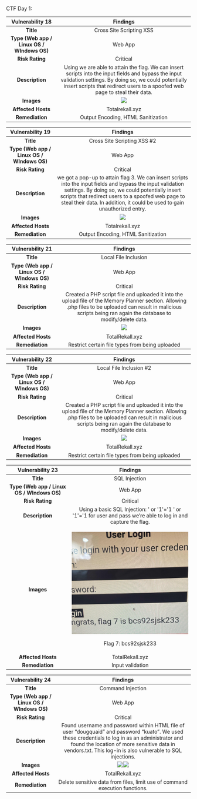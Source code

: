 ﻿CTF Day 1: 


|**Vulnerability  18**|**Findings**|
| :-: | :-: |
|**Title**|Cross Site Scripting XSS|
|**Type (Web app / Linux OS / WIndows OS)**|Web App|
|**Risk Rating**|Critical|
|**Description**|Using <script>alert(document.cookie)</script> we are able to attain the flag. We can insert scripts into the input fields and bypass the input validation settings. By doing so, we could potentially insert scripts that redirect users to a spoofed web page to steal their data.|
|**Images**|![](Aspose.Words.10c5b413-03ca-4951-8f54-2a9d65c1cc3d.001.png)|
|**Affected Hosts**|Totalrekall.xyz|
|**Remediation** |Output Encoding, HTML Sanitization |



|**Vulnerability 19**|**Findings**|
| :-: | :-: |
|**Title**|Cross Site Scripting XSS #2|
|**Type (Web app / Linux OS / WIndows OS)**|Web App|
|**Risk Rating**|Critical|
|**Description**|<script> is filtered out so we use <scr<script>ipt> to make a full <script> show up on the code.  Therefore we use scrscriptipt. We can insert scripts into the input fields and bypass the input validation settings. By doing so, we could potentially insert scripts that redirect users to a spoofed web page to steal their data. In addition, it could be used to gain unauthorized entry.|
|**Images**|![](Aspose.Words.10c5b413-03ca-4951-8f54-2a9d65c1cc3d.002.png)|
|**Affected Hosts**|Totalrekall.xyz|
|**Remediation** |Output Encoding, HTML Sanitization |



|**Vulnerability 20**|**Findings**|
| :-: | :-: |
|**Title**|Cross Site Scripting XSS 3|
|**Type (Web app / Linux OS / WIndows OS)**|Web App|
|**Risk Rating**|Critical|
|**Description**|Using <script>alert(“hi)</script> we got a pop-up to attain flag 3. We can insert scripts into the input fields and bypass the input validation settings. By doing so, we could potentially insert scripts that redirect users to a spoofed web page to steal their data. In addition, it could be used to gain unauthorized entry.|
|**Images**|![](Aspose.Words.10c5b413-03ca-4951-8f54-2a9d65c1cc3d.003.png)|
|**Affected Hosts**|Totalrekall.xyz|
|**Remediation** |Output Encoding, HTML Sanitization |



|**Vulnerability 21**|**Findings**|
| :-: | :-: |
|**Title**|Local File Inclusion|
|**Type (Web app / Linux OS / WIndows OS)**|Web App|
|**Risk Rating**|Critical|
|**Description**|Created a PHP script file and uploaded it into the upload file of the Memory Planner section. Allowing .php files to be uploaded can result in malicious scripts being ran again the database to modify/delete data.|
|**Images**|![](Aspose.Words.10c5b413-03ca-4951-8f54-2a9d65c1cc3d.004.png)|
|**Affected Hosts**|TotalRekall.xyz|
|**Remediation** |Restrict certain file types from being uploaded|



|**Vulnerability 22**|**Findings**|
| :-: | :-: |
|**Title**|Local File Inclusion #2|
|**Type (Web app / Linux OS / WIndows OS)**|Web App|
|**Risk Rating**|Critical|
|**Description**|Created a PHP script file and uploaded it into the upload file of the Memory Planner section. Allowing .php files to be uploaded can result in malicious scripts being ran again the database to modify/delete data.|
|**Images**|![](Aspose.Words.10c5b413-03ca-4951-8f54-2a9d65c1cc3d.005.png)|
|**Affected Hosts**|TotalRekall.xyz|
|**Remediation** |Restrict certain file types from being uploaded|



|**Vulnerability 23**|**Findings**|
| :-: | :-: |
|**Title**|SQL Injection|
|**Type (Web app / Linux OS / WIndows OS)**|Web App|
|**Risk Rating**|Critical|
|**Description**|Using a basic SQL Injection: ' or '1'='1   ' or '1'='1 for user and pass we’re able to log in and capture the flag.|
|**Images**|<p>![](Aspose.Words.10c5b413-03ca-4951-8f54-2a9d65c1cc3d.006.png)</p><p>Flag 7: bcs92sjsk233</p>|
|**Affected Hosts**|TotalRekall.xyz |
|**Remediation** |Input validation|



|**Vulnerability 24**|**Findings**|
| :-: | :-: |
|**Title**|Command Injection|
|**Type (Web app / Linux OS / WIndows OS)**|Web App|
|**Risk Rating**|Critical|
|**Description**|Found username and password within HTML file of user “dougquaid” and password “kuato”. We used these credentials to log in as an administrator and found the location of more sensitive data in vendors.txt. This log-in is also vulnerable to SQL injections.|
|**Images**|![](Aspose.Words.10c5b413-03ca-4951-8f54-2a9d65c1cc3d.007.png)![](Aspose.Words.10c5b413-03ca-4951-8f54-2a9d65c1cc3d.008.png)|
|**Affected Hosts**|TotalRekall.xyz|
|**Remediation** |Delete sensitive data from files, limit use of command execution functions.|

